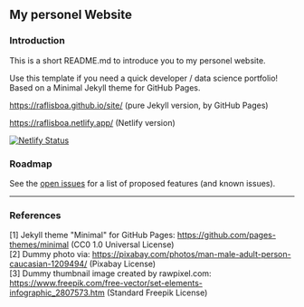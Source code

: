## My personel Website

### Introduction
This is a short README.md to introduce you to my personel website.

Use this template if you need a quick developer / data science portfolio! Based on a Minimal Jekyll theme for GitHub Pages.

<https://raflisboa.github.io/site/> (pure Jekyll version, by GitHub Pages)

<https://raflisboa.netlify.app/> (Netlify version)

[![Netlify Status](https://api.netlify.com/api/v1/badges/8887d82c-d97b-48cb-ab0a-ddf5e705416f/deploy-status)](https://app.netlify.com/sites/raflisboa/deploys)

### Roadmap

See the [open issues](https://github.com/evanca/machine-learning_optimizing-app-offers-with-starbucks/issues) for a list of proposed features (and known issues).
___

### References

[1] Jekyll theme "Minimal" for GitHub Pages: https://github.com/pages-themes/minimal (CC0 1.0 Universal License)
<br>[2] Dummy photo via: https://pixabay.com/photos/man-male-adult-person-caucasian-1209494/ (Pixabay License)
<br>[3] Dummy thumbnail image created by rawpixel.com: https://www.freepik.com/free-vector/set-elements-infographic_2807573.htm (Standard Freepik License)
